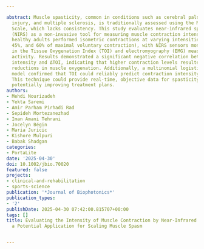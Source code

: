 ---
abstract: Muscle spasticity, common in conditions such as cerebral palsy, spinal cord
  injury, and multiple sclerosis, is traditionally assessed using the Modified Ashworth
  Scale, which lacks consistency. This study evaluates near‐infrared spectroscopy
  (NIRS) as a non‐invasive tool for measuring muscle contraction intensity. Thirty‐seven
  healthy adults performed isometric contractions at varying intensities (15%, 30%,
  45%, and 60% of maximal voluntary contraction), with NIRS sensors monitoring changes
  in the Tissue Oxygenation Index (TOI) and electromyography (EMG) measuring muscle
  activity. Results demonstrated a significant negative correlation between contraction
  intensity and ΔTOI, indicating that higher contraction levels resulted in greater
  reductions in muscle oxygenation. Additionally, a multinomial logistic regression
  model confirmed that TOI could reliably predict contraction intensity (p textless 0.001).
  This technique could provide real‐time, objective data for spasticity assessment,
  potentially improving treatment plans.
authors:
- Mehdi Nourizadeh
- Yekta Saremi
- Amir Parham Pirhadi Rad
- Sepideh Mortezanezhad
- Iman Amani Tehrani
- Jocelyn Bégin
- Maria Juricic
- Kishore Mulpuri
- Babak Shadgan
categories:
- PortaLite
date: '2025-04-30'
doi: 10.1002/jbio.70020
featured: false
projects:
- clinical-and-rehabilitation
- sports-science
publication: '*Journal of Biophotonics*'
publication_types:
- '2'
publishDate: 2025-04-30 07:42:00.815707+00:00
tags: []
title: Evaluating the Intensity of Muscle Contraction by Near‐Infrared Spectroscopy,
  a Potential Application for Scaling Muscle Spasm

---

